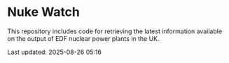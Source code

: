 # Nuke Watch

This repository includes code for retrieving the latest information available on the output of EDF nuclear power plants in the UK.

Last updated: 2025-08-26 05:16